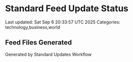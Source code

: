 # Standard Feed Update Status
Last updated: Sat Sep  6 20:33:57 UTC 2025
Categories: technology,business,world

## Feed Files Generated

Generated by Standard Updates Workflow
